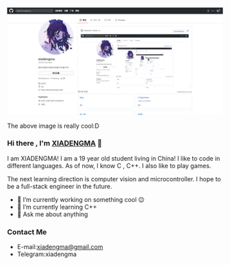 ![cool](image.jpg)

The above image is really cool:D



### Hi there , I'm [XIADENGMA](https://xiadengma.com/) 👋

I am XIADENGMA! I am a 19 year old student living in China! I like to code in different languages. As of now, I know C , C++. I also like to play games.

The next learning direction is computer vision and microcontroller. I hope to be a full-stack engineer in the future.

- 🔭 I’m currently working on something cool 😉
- 🌱  I’m currently learning C++
- 💬 Ask me about anything

### Contact Me

- E-mail:xiadengma@gmail.com
- Telegram:xiadengma
